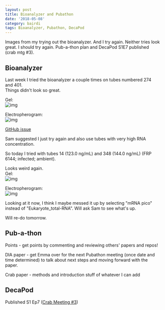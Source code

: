 ```yaml
---
layout: post
title: Bioanalyzer and Pubathon
date: '2018-05-08'
category: bairdi
tags: Bioanalyzer, Pubathon, DecaPod
---
```

Images from my trying out the bioanalyzer. And I try again. Neither tries look great. I should try again. Pub-a-thon plan and DecaPod S1E7 published (crab mtg #3).

## Bioanalyzer

Last week I tried the bioanalyzer a couple times on tubes numbered 274 and 401.   
Things didn't look so great.   

Gel:   
![img](https://user-images.githubusercontent.com/14934314/39655547-21ab79f8-4faf-11e8-8531-a0db29460e53.PNG)

Electropherogram:   
![img](https://user-images.githubusercontent.com/14934314/39655550-2a9d121a-4faf-11e8-986d-5d9bc8068c2c.PNG)   

[GitHub issue](https://github.com/RobertsLab/resources/issues/246)

Sam suggested I just try again and also use tubes with very high RNA concentration.   

So today I tried with tubes 14 (123.0 ng/mL) and 348 (144.0 ng/mL) (FRP 6144; infected; ambient). 

Looks weird again.   
Gel:   
![img](http://owl.fish.washington.edu/scaphapoda/grace/20180508-bioanalyzer.PNG)   

Electropherogram:   
![img](http://owl.fish.washington.edu/scaphapoda/grace/20180508-electropherogram.PNG)   

Looking at it now, I think I maybe messed it up by selecting "mRNA pico" instead of "Eukaryote_total-RNA". Will ask Sam to see what's up.   

Will re-do tomorrow. 

## Pub-a-thon
Points - get points by commenting and reviewing others' papers and repos!

DIA paper - get Emma over for the next Pubathon meeting (once date and time determined) to talk about next steps and moving forward with the paper.   

Crab paper - methods and introduction stuff of whatever I can add        

## DecaPod

Published S1 Ep7 ([Crab Meeting #3](http://owl.fish.washington.edu/scaphapoda/grace/Crab-project/DecaPod/DecaPod-S1-E7-Crab-mtg-3.mp3)) 

